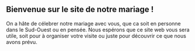 <h2>Bienvenue sur le site de notre mariage !</h2>
<p>
On a hâte de célebrer notre mariage avec vous, que ca soit en personne dans le Sud-Ouest ou en pensée. Nous espérons que ce site web vous sera utile, soit pour à organiser votre visite ou juste pour découvrir ce que nous avons prévu.
</p>
